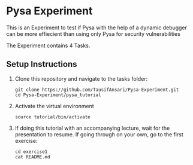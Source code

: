 # Pysa Experiment

This is an Experiment to test if Pysa with the help of a dynamic debugger can be more effiecient than using only Pysa for security vulnerabilities

The Experiment contains 4 Tasks. 

## Setup Instructions

1. Clone this repository and navigate to the tasks folder:

   ```
   git clone https://github.com/TausifAnsari/Pysa-Experiment.git
   cd Pysa-Experiment/pysa_tutorial
   ```

2. Activate the virtual environment

      ```
      source tutorial/bin/activate
      ```

3. If doing this tutorial with an accompanying lecture, wait for the
   presentation to resume. If going through on your own, go to the first
   exercise:

   ```
   cd exercise1
   cat README.md
   ```

